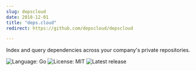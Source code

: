 ```yaml
---
slug: depscloud
date: 2018-12-01
title: "deps.cloud"
redirect: https://github.com/depscloud/depscloud

---
```


Index and query dependencies across your company's private repositories.

![Language: Go](https://img.shields.io/github/languages/top/depscloud/depscloud?style=for-the-badge)
![License: MIT](https://img.shields.io/github/license/depscloud/depscloud?style=for-the-badge)
![Latest release](https://img.shields.io/github/v/release/depscloud/depscloud?style=for-the-badge)

<!--more-->
